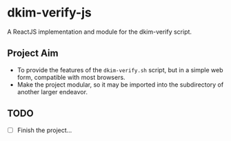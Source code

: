 # dkim-verify-js
A ReactJS implementation and module for the dkim-verify script.

## Project Aim
+ To provide the features of the `dkim-verify.sh` script, but in a simple web form, compatible with most browsers.
+ Make the project modular, so it may be imported into the subdirectory of another larger endeavor.

## TODO
+ [ ] Finish the project...
